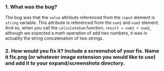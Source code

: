 ### 1. What was the bug?

The bug was that the `value` attribute referenced from the `input` element is `string` variable. This attribute is referenced  from the `num1` and `num2` element. And so, when you call the `calculateSum` function, `result = num1 + num2`, although we expected a math operation of add two numbers, it was in actuality the string concatenation of two strings.

### 2. How would you fix it? Include a screenshot of your fix. Name it fix.png (or whatever image extension you would like to use) and add it to your expand/screenshots directory.

